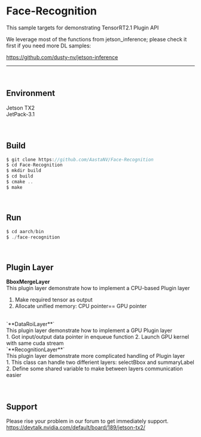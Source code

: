 Face-Recognition
===========================
This sample targets for demonstrating TensorRT2.1 Plugin API

We leverage most of the functions from jetson_inference; please check it first if you need more DL samples:

<https://github.com/dusty-nv/jetson-inference>
***
</br>


## Environment
Jetson TX2
</br>
JetPack-3.1
</br>
</br>
</br>


## Build
```C
$ git clone https://github.com/AastaNV/Face-Recognition
$ cd Face-Recognition
$ mkdir build
$ cd build
$ cmake ..
$ make
```

</br>


## Run
```C
$ cd aarch/bin
$ ./face-recognition
```

</br>


## Plugin Layer
**BboxMergeLayer**
</br>
This plugin layer demonstrate how to implement a CPU-based Plugin layer
</br>
1. Make required tensor as output
2. Allocate unified memory: CPU pointer== GPU pointer
</br>
`**DataRoiLayer**`
</br>
This plugin layer demonstrate how to implement a GPU Plugin layer
</br>
1. Got input/output data pointer in enqueue function
2. Launch GPU kernel with same cuda stream
</br>
`**RecognitionLayer**`
</br>
This plugin layer demonstrate more complicated handling of Plugin layer
</br>
1. This class can handle two differient layers: selectBbox and summaryLabel
2. Define some shared variable to make between layers communication easier
</br>
</br>
</br>


## Support
Please rise your problem in our forum to get immediately support.
</br>
https://devtalk.nvidia.com/default/board/189/jetson-tx2/
</br>
</br>
